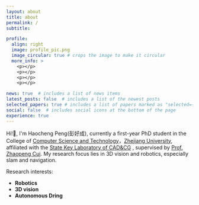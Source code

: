 ```yaml
---
layout: about
title: about
permalink: /
subtitle: 

profile:
  align: right
  image: profile_pic.png
  image_circular: true # crops the image to make it circular
  more_info: >
    <p></p>
    <p></p>
    <p></p>
    <p></p>

news: true  # includes a list of news items
latest_posts: false  # includes a list of the newest posts
selected_papers: true # includes a list of papers marked as "selected={true}"
social: false  # includes social icons at the bottom of the page
experience: true
---
```




Hi!👋, I'm Haocheng Peng(彭好成), currently a first-year PhD student in the  College of [Computer Science and Technology](http://www.cs.zju.edu.cn/)，[Zhejiang University](https://www.zju.edu.cn/english/),  affiliated with the [State Key Laboratory of CAD&CG](http://www.cad.zju.edu.cn/index.html) , supervised by [Prof. Zhaopeng Cui](https://zhpcui.github.io/). My research focus lies in 3D vision and robotics, especially slam and navigation.

Research interests:
  - **Robotics**
  - **3D vision**
  - **Autonomous Dring**
